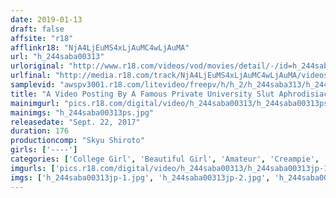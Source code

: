```yaml
---
date: 2019-01-13
draft: false
affsite: "r18"
afflinkr18: "NjA4LjEuMS4xLjAuMC4wLjAuMA"
url: "h_244saba00313"
urloriginal: "http://www.r18.com/videos/vod/movies/detail/-/id=h_244saba00313"
urlfinal: "http://media.r18.com/track/NjA4LjEuMS4xLjAuMC4wLjAuMA/videos/vod/movies/detail/-/id=h_244saba00313"
samplevid: "awspv3001.r18.com/litevideo/freepv/h/h_2/h_244saba313/h_244saba313_dmb_w.mp4"
title: "A Video Posting By A Famous Private University Slut Aphrodisiac Laced Creampie Raw Footage Sex A Tokyo College Girl vol. 001"
mainimgurl: "pics.r18.com/digital/video/h_244saba00313/h_244saba00313ps.jpg"
mainimgs: "h_244saba00313ps.jpg"
releasedate: "Sept. 22, 2017"
duration: 176
productioncomp: "Skyu Shiroto"
girls: ['----']
categories: ['College Girl', 'Beautiful Girl', 'Amateur', 'Creampie', 'Substance Use', 'Homemade', 'Hi-Def']
imgurls: ['pics.r18.com/digital/video/h_244saba00313/h_244saba00313jp-1.jpg', 'pics.r18.com/digital/video/h_244saba00313/h_244saba00313jp-2.jpg', 'pics.r18.com/digital/video/h_244saba00313/h_244saba00313jp-3.jpg', 'pics.r18.com/digital/video/h_244saba00313/h_244saba00313jp-4.jpg', 'pics.r18.com/digital/video/h_244saba00313/h_244saba00313jp-5.jpg', 'pics.r18.com/digital/video/h_244saba00313/h_244saba00313jp-6.jpg', 'pics.r18.com/digital/video/h_244saba00313/h_244saba00313jp-7.jpg', 'pics.r18.com/digital/video/h_244saba00313/h_244saba00313jp-8.jpg', 'pics.r18.com/digital/video/h_244saba00313/h_244saba00313jp-9.jpg', 'pics.r18.com/digital/video/h_244saba00313/h_244saba00313jp-10.jpg', 'pics.r18.com/digital/video/h_244saba00313/h_244saba00313jp-11.jpg', 'pics.r18.com/digital/video/h_244saba00313/h_244saba00313jp-12.jpg', 'pics.r18.com/digital/video/h_244saba00313/h_244saba00313jp-13.jpg', 'pics.r18.com/digital/video/h_244saba00313/h_244saba00313jp-14.jpg', 'pics.r18.com/digital/video/h_244saba00313/h_244saba00313jp-15.jpg', 'pics.r18.com/digital/video/h_244saba00313/h_244saba00313jp-16.jpg', 'pics.r18.com/digital/video/h_244saba00313/h_244saba00313jp-17.jpg', 'pics.r18.com/digital/video/h_244saba00313/h_244saba00313jp-18.jpg', 'pics.r18.com/digital/video/h_244saba00313/h_244saba00313jp-19.jpg', 'pics.r18.com/digital/video/h_244saba00313/h_244saba00313jp-20.jpg']
imgs: ['h_244saba00313jp-1.jpg', 'h_244saba00313jp-2.jpg', 'h_244saba00313jp-3.jpg', 'h_244saba00313jp-4.jpg', 'h_244saba00313jp-5.jpg', 'h_244saba00313jp-6.jpg', 'h_244saba00313jp-7.jpg', 'h_244saba00313jp-8.jpg', 'h_244saba00313jp-9.jpg', 'h_244saba00313jp-10.jpg', 'h_244saba00313jp-11.jpg', 'h_244saba00313jp-12.jpg', 'h_244saba00313jp-13.jpg', 'h_244saba00313jp-14.jpg', 'h_244saba00313jp-15.jpg', 'h_244saba00313jp-16.jpg', 'h_244saba00313jp-17.jpg', 'h_244saba00313jp-18.jpg', 'h_244saba00313jp-19.jpg', 'h_244saba00313jp-20.jpg']
---
```

